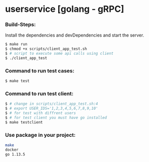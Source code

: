 # userservice [golang - gRPC]

### Build-Steps:

Install the dependencies and devDependencies and start the server.

```sh
$ make run
$ chmod +x scripts/client_app_test.sh
$ # script to execute some api calls using client
$ ./client_app_test
```

### Command to run test cases:

```sh
$ make test
```

### Command to run test client:

```sh
$ # change in scripts/client_app_test.sh:4
$ # export USER_IDS='1,2,3,4,5,6,7,8,9,10'
$ # for test with diffrent users
$ # for test client you must have go installed 
$ make testclient
```

### Use package in your project:

```sh
make
docker
go 1.13.5
```